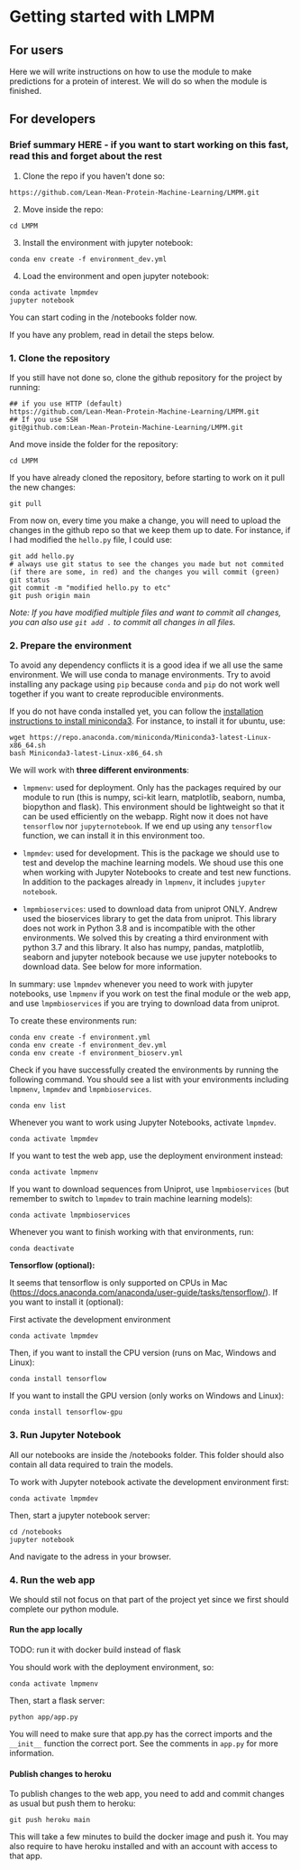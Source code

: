 # Getting started with LMPM

## For users

Here we will write instructions on how to use the module to make predictions for a protein of interest. We will do so when the module is finished.


## For developers

### Brief summary HERE - if you want to start working on this fast, read this and forget about the rest

1. Clone the repo if you haven't done so:

```
https://github.com/Lean-Mean-Protein-Machine-Learning/LMPM.git
```

2. Move inside the repo:

```
cd LMPM
```

3. Install the environment with jupyter notebook:

```
conda env create -f environment_dev.yml
```

4. Load the environment and open jupyter notebook:

```
conda activate lmpmdev
jupyter notebook
```

You can start coding in the /notebooks folder now.

If you have any problem, read in detail the steps below.


### 1. Clone the repository

If you still have not done so, clone the github repository for the project by running:

```
## if you use HTTP (default)
https://github.com/Lean-Mean-Protein-Machine-Learning/LMPM.git
## If you use SSH
git@github.com:Lean-Mean-Protein-Machine-Learning/LMPM.git
```

And move inside the folder for the repository:

```
cd LMPM
```

If you have already cloned the repository, before starting to work on it pull the new changes:

```
git pull
```

From now on, every time you make a change, you will need to upload the changes in the github repo so that we keep them up to date. For instance, if I had modified the `hello.py` file, I could use:

```
git add hello.py
# always use git status to see the changes you made but not commited (if there are some, in red) and the changes you will commit (green)
git status
git commit -m "modified hello.py to etc"
git push origin main
```

*Note: If you have modified multiple files and want to commit all changes, you can also use `git add .` to commit all changes in all files.*

### 2. Prepare the environment

To avoid any dependency conflicts it is a good idea if we all use the same environment. We will use conda to manage environments. Try to avoid installing any package using `pip` because `conda` and `pip` do not work well together if you want to create reproducible environments.

If you do not have conda installed yet, you can follow the [installation instructions to install miniconda3](https://conda.io/projects/conda/en/latest/user-guide/install/index.html). For instance, to install it for ubuntu, use:

```
wget https://repo.anaconda.com/miniconda/Miniconda3-latest-Linux-x86_64.sh
bash Miniconda3-latest-Linux-x86_64.sh
```

We will work with **three different environments**:

- `lmpmenv`: used for deployment. Only has the packages required by our module to run (this is numpy, sci-kit learn, matplotlib, seaborn, numba, biopython and flask). This environment should be lightweight so that it can be used efficiently on the webapp. Right now it does not have `tensorflow` nor `jupyternotebook`. If we end up using any `tensorflow` function, we can install it in this environment too.

- `lmpmdev`: used for development. This is the package we should use to test and develop the machine learning models. We shoud use this one when working with Jupyter Notebooks to create and test new functions. In addition to the packages already in `lmpmenv`, it includes `jupyter notebook`.

- `lmpmbioservices`: used to download data from uniprot ONLY. Andrew used the bioservices library to get the data from uniprot. This library does not work in Python 3.8 and is incompatible with the other environments. We solved this by creating a third environment with python 3.7 and this library. It also has numpy, pandas, matplotlib, seaborn and jupyter notebook because we use jupyter notebooks to download data. See below for more information.


In summary: use `lmpmdev` whenever you need to work with jupyter notebooks, use `lmpmenv` if you work on test the final module or the web app, and use `lmpmbioservices` if you are trying to download data from uniprot.

To create these environments run:

```
conda env create -f environment.yml 
conda env create -f environment_dev.yml
conda env create -f environment_bioserv.yml
```

Check if you have successfully created the environments by running the following command. You should see a list with your environments including `lmpmenv`, `lmpmdev` and `lmpmbioservices`.

```
conda env list
```

Whenever you want to work using Jupyter Notebooks, activate `lmpmdev`.

```
conda activate lmpmdev
```

If you want to test the web app, use the deployment environment instead:

```
conda activate lmpmenv
```

If you want to download sequences from Uniprot, use `lmpmbioservices` (but remember to switch to `lmpmdev` to train machine learning models):

```
conda activate lmpmbioservices
``` 

Whenever you want to finish working with that environments, run:

```
conda deactivate
```

**Tensorflow (optional):**

It seems that tensorflow is only supported on CPUs in Mac (https://docs.anaconda.com/anaconda/user-guide/tasks/tensorflow/). If you want to install it (optional):

First activate the development environment

```
conda activate lmpmdev
```

Then, if you want to install the CPU version (runs on Mac, Windows and Linux):

```
conda install tensorflow
```

If you want to install the GPU version (only works on Windows and Linux):

```
conda install tensorflow-gpu
```


### 3. Run Jupyter Notebook

All our notebooks are inside the /notebooks folder. This folder should also contain all data required to train the models.

To work with Jupyter notebook activate the development environment first:

```
conda activate lmpmdev
```

Then, start a jupyter notebook server:

```
cd /notebooks
jupyter notebook
```

And navigate to the adress in your browser.

### 4. Run the web app

We should stil not focus on that part of the project yet since we first should complete our python module.

#### Run the app locally

TODO: run it with docker build instead of flask

You should work with the deployment environment, so:

```
conda activate lmpmenv
```

Then, start a flask server:

```
python app/app.py
```

You will need to make sure that app.py has the correct imports and the `__init__` function the correct port. See the comments in `app.py` for more information.

#### Publish changes to heroku

To publish changes to the web app, you need to add and commit changes as usual but push them to heroku:

```
git push heroku main
```

This will take a few minutes to build the docker image and push it. You may also require to have heroku installed and with an account with access to that app.
